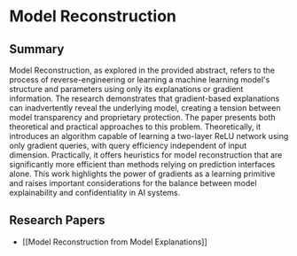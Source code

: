 # Model Reconstruction

## Summary
 Model Reconstruction, as explored in the provided abstract, refers to the process of reverse-engineering or learning a machine learning model's structure and parameters using only its explanations or gradient information. The research demonstrates that gradient-based explanations can inadvertently reveal the underlying model, creating a tension between model transparency and proprietary protection. The paper presents both theoretical and practical approaches to this problem. Theoretically, it introduces an algorithm capable of learning a two-layer ReLU network using only gradient queries, with query efficiency independent of input dimension. Practically, it offers heuristics for model reconstruction that are significantly more efficient than methods relying on prediction interfaces alone. This work highlights the power of gradients as a learning primitive and raises important considerations for the balance between model explainability and confidentiality in AI systems.
## Research Papers

- [[Model Reconstruction from Model Explanations]]

